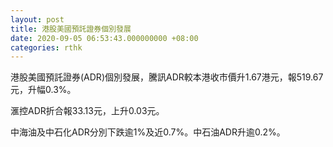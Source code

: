 ```yaml
---
layout: post
title: 港股美國預託證券個別發展
date: 2020-09-05 06:53:43.000000000 +08:00
categories: rthk
---
```


港股美國預託證券(ADR)個別發展，騰訊ADR較本港收市價升1.67港元，報519.67元，升幅0.3%。

滙控ADR折合報33.13元，上升0.03元。

中海油及中石化ADR分別下跌逾1%及近0.7%。中石油ADR升逾0.2%。
